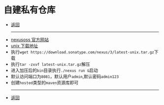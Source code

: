 # 自建私有仓库

- [返回](./)
  ***
- [nexusoss 官方网站](https://www.sonatype.com/nexus-repository-oss)
- [unix 下载地址](https://download.sonatype.com/nexus/3/latest-unix.tar.gz)
- 执行`wget https://download.sonatype.com/nexus/3/latest-unix.tar.gz`下载
- 执行`tar -zxvf latest-unix.tar.gz`解压
- 进入加压后的`bin`目录执行`./nexus run &`启动
- 默认访问端口为`8081`，默认用户`admin`,默认密码`admin123`
- 创建`hosted`类型的`maven`资源库即可
  ***
- [返回](./)